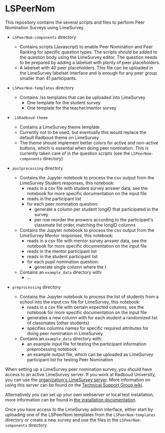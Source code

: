 # LSPeerNom
This repository contains the several scripts and files to perform Peer Nomination Surveys using LimeSurvey. 
- `LSPeerNom-components` directory
    - Contains scripts (Javascript) to enable Peer Nomination and Peer Ranking for specific question types. The scripts should be added to the question body using the LimeSurvey editor. The question needs to be prepared by adding a labelset with plenty of peer placeholders. 
    - A labelset with 40 peer placeholders. This file can be uploaded in the LimeSurvey labelset interface and is enough for any peer group smaller than 41 participants. 

- `LSPeerNom-templates` directory
    - Contains .lss templates that can be uploaded into LimeSurvey
        - One template for the student survey
        - One template for the teacher/mentor survey

- ` LSRadboud-theme`
    - Contains a LimeSurvey theme template
    - Currently not to be used, but eventually this would replace the default Radboud theme on LimeSurvey
    - The theme should implement better colors for active and non-active buttons, which is essential when doing peer nomination. This is currently taken care of in the question scripts (see the `LSPeerNom-components` directory)

- `postprocessing` directory
    - Contains the Jupyter notebook to process the csv output from the LimeSurvey Student responses, this notebook:
        - reads in a csv file with student survey answer data, see the notebook for more specific documentation on the input file
        - reads in the participant list 
        - for each peer nomination question:
            - generate a column per student longID that participated in the survey
            - per row reorder the answers according to the participant's classmate list order, matching the longID columns
    - Contains the Jupyter notebook to process the csv output from the LimeSurvey Mentor responses, this notebook:
        - reads in a csv file with mentor survey answer data, see the notebook for more specific documentation on the input file
        - reads in the mentor participant list
        - reads in the student participant list
        - for each pupil nomination question:
            - generate single column where the l
    - Contains an `example_data` directory with:
        - ...


- `preprocessing` directory
    - Contains the Jupyter notebook to process the list of students from a school into the input csv file for LimeSurvey, this notebook:
        - reads in a csv file with certain expected columns, see the notebook for more specific documentation on the input file
        - generates a new column with for each student a randomized list of classmates (other students)
        - specifies columns names for specific required attributes for doing peer nomination in LimeSurvey 
    - Contains an `example_data` directory with:
        - an example input file for testing the participant information preprocessing notebook
        - an example output file, which can be uploaded as LimeSurvey participant list for testing Peer Nomination



When setting up a LimeSurvey peer nomination survey, you should have access to an active LimeSurvey server. If you work at Radboud University, you can use the [organization's LimeSurvey server](https://questions.socsci.ru.nl/). More information on using this server can be found on the [Technical Support Group wiki](https://tsgdoc.socsci.ru.nl/index.php/LimeSurvey).

Alternatively you can set up your own webserver or local test installation, more information can be found in [the installation documentation](https://www.limesurvey.org/manual/Installation_-_LimeSurvey_CE/en). 

Once you have access to the LimeSurvey admin interface, either start by uploading one of the LSPeerNom templates from the `LSPeerNom-templates` directory or create a new survey and use the files in the `LSPeerNom-components` directory.